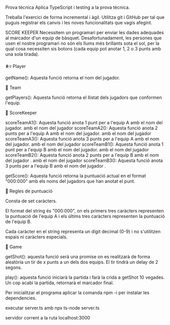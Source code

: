 Prova tècnica
Aplica TypeScript i testing a la prova tècnica.

Treballa l'exercici de forma incremental i àgil. Utilitza git i GitHub per tal que puguis registrar els canvis i les noves funcionalitats que vagis afegint.

SCORE KEEPER
Necessitem un programari per enviar les dades adequades al marcador d'un equip de bàsquet. Desafortunadament, les persones que usen el nostre programari no són els llums més brillants sota el sol, per la qual cosa necessiten sis botons (cada equip pot anotar 1, 2 o 3 punts amb una sola tirada).

⛹️‍♀️ Player

getName(): Aquesta funció retorna el nom del jugador.

🏀 Team

getPlayers(): Aquesta funció retorna el llistat dels jugadors que conformen l'equip.

🧮 ScoreKeeper

scoreTeamA1(): Aquesta funció anota 1 punt per a l'equip A  amb el nom del jugador.
 amb el nom del jugador
scoreTeamA2(): Aquesta funció anota 2 punts per a l'equip A amb el nom del jugador.
 amb el nom del jugador
scoreTeamA3(): Aquesta funció anota 3 punts per a l'equip A amb el nom del jugador.
 amb el nom del jugador
scoreTeamB1(): Aquesta funció anota 1 punt per a l'equip B  amb el nom del jugador.
 amb el nom del jugador
scoreTeamB2(): Aquesta funció anota 2 punts per a l'equip B amb el nom del jugador .
 amb el nom del jugador
scoreTeamB3(): Aquesta funció anota 3 punts per a l'equip B amb el nom del jugador .

getScore(): Aquesta funció retorna la puntuació actual en el format "000:000" amb els noms del jugadors que han anotat el punt.

📐 Regles de puntuació

Consta de set caràcters.

El format del string és "000:000", on els primers tres caràcters representen la puntuació de l'equip A i els últims tres caràcters representen la puntuació de l'equip B.

Cada caràcter en el string representa un dígit decimal (0-9) i no s'utilitzen espais ni caràcters especials.

🏁 Game

getShot(): aquesta funció serà una promise on es realitzarà de forma aleatòria un tir de x punts a un dels dos equips. El tir tindrà un delay de 2 segons.

play(): aquesta funció iniciarà la partida i farà la crida a getShot 10 vegades. Un cop acabi la partida, retornarà el marcador final.



Per inicialitzar el programa aplicar la comanda npm -i per instalar les dependencies.

executar server.ts amb npx ts-node server.ts 

servidor corrent a la ruta localhost:3000
